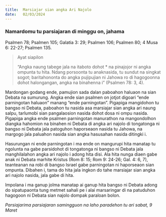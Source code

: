 ```yaml
---
title:  Marsiajar sian angka Ari Najolo
date:   02/03/2024
---
```


### Namardomu tu parsiajaran di minggu on, jahama
Psalmen 78; Psalmen 105; Galatia 3: 29; Psalmen 106; Psalmen 80; 4 Musa 6: 22-27; Psalmen 135.

> <p>Ayat siapilon</p>
> “Angka naung tabege jala na itaboto dohot * na pinajojor ni angka ompunta tu hita. Ndang porsoonta tu anaknasida, tu sundut na singkat sogot; baritahononta do angka pujipujian ni Jahowa ro di hagogoonna dohot halongangan, angka na binahenna i” (Psalmen 78: 3, 4).

Mardongan godang ende, pamujion sada dalan paboahon haluaon na sian Debata na sumurung. Angka ende sian psalmen on jotjot digoari “ende parningotan haluaon” manang “ende parningotan”. Pigapiga mangidohon tu bangso ni Debata, paboahon tu nasida asa marsiajar sian angka ari naung salpu, tarlumobi sian pangalaosion nasida dohot dosa ni ompu nasida. Pigapiga angka ende psalmen parningotan manurathon na mangondolhon diangka hahomion na binahen ni Debata di angka ari najolo di tongatonga ni bangso ni Debata jala patoguhon haporseaon nasida tu Jahowa, na margogo jala paluahon nasida sian angka hasusahan nasida ditingki i.

Hasurungan ni ende parningotan i ma ende on mangurupi hita manatap tu ngolunta na gabe parsidohot di tongatonga ni bangso ni Debata jala manghilalahon angka ari najolo i adong hita disi. Ala hita nunga diaen gabe anak ni Debata marhite Kristus (Rom 8: 15; Rom 9: 24-26; Gal. 4: 6, 7), teanteanan na robi di bangso Israel gabe parningotan ni haporseaon sian ompunta. Dibahen i, tama do hita jala ingkon do tahe marsiajar sian angka ari najolo nasida, jala gabe di hita.

Impolana i ma ganup jolma manatap ai ganup hita bangso ni Debata adong do sipatupaonta tung metmet sahali pe i alai marsaringar di na patuduhon hagogoon ni Debata sian najolo dompak paraloan bolon.

_Parsiajarima parsiajaran samingguon na laho paradehon tu ari sabat, 9 Maret_